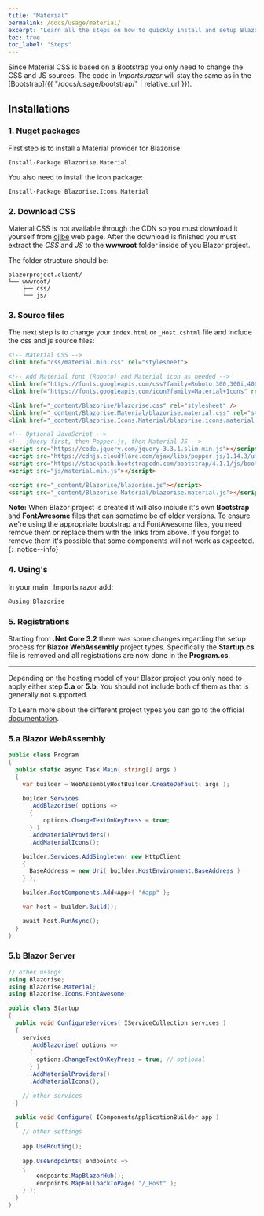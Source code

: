 ```yaml
---
title: "Material"
permalink: /docs/usage/material/
excerpt: "Learn all the steps on how to quickly install and setup Blazorise for Material CSS framework and material icons."
toc: true
toc_label: "Steps"
---
```


Since Material CSS is based on a Bootstrap you only need to change the CSS and JS sources. The code in _Imports.razor_ will stay the same as in the [Bootstrap]({{ "/docs/usage/bootstrap/" | relative_url }}).

## Installations

### 1. Nuget packages

First step is to install a Material provider for Blazorise:

```
Install-Package Blazorise.Material
```

You also need to install the icon package:

```
Install-Package Blazorise.Icons.Material
```

### 2. Download CSS

Material CSS is not available through the CDN so you must download it yourself from [djibe](https://djibe.github.io/material/) web page. After the download is finished you must extract the _CSS_ and _JS_ to the **wwwroot** folder inside of you Blazor project.

The folder structure should be:

```text
blazorproject.client/
└── wwwroot/
    ├── css/
    └── js/
```

### 3. Source files

The next step is to change your `index.html` or `_Host.cshtml` file and include the css and js source files:

```html
<!-- Material CSS -->
<link href="css/material.min.css" rel="stylesheet">

<!-- Add Material font (Roboto) and Material icon as needed -->
<link href="https://fonts.googleapis.com/css?family=Roboto:300,300i,400,400i,500,500i,700,700i|Roboto+Mono:300,400,700|Roboto+Slab:300,400,700" rel="stylesheet">
<link href="https://fonts.googleapis.com/icon?family=Material+Icons" rel="stylesheet">

<link href="_content/Blazorise/blazorise.css" rel="stylesheet" />
<link href="_content/Blazorise.Material/blazorise.material.css" rel="stylesheet" />
<link href="_content/Blazorise.Icons.Material/blazorise.icons.material.css" rel="stylesheet" />

<!-- Optional JavaScript -->
<!-- jQuery first, then Popper.js, then Material JS -->
<script src="https://code.jquery.com/jquery-3.3.1.slim.min.js"></script>
<script src="https://cdnjs.cloudflare.com/ajax/libs/popper.js/1.14.3/umd/popper.min.js"></script>
<script src="https://stackpath.bootstrapcdn.com/bootstrap/4.1.1/js/bootstrap.min.js"></script>
<script src="js/material.min.js"></script>

<script src="_content/Blazorise/blazorise.js"></script>
<script src="_content/Blazorise.Material/blazorise.material.js"></script>
```

**Note:** When Blazor project is created it will also include it's own **Bootstrap** and **FontAwesome** files that can sometime be of older versions. To ensure we're using the appropriate bootstrap and FontAwesome files, you need remove them or replace them with the links from above. If you forget to remove them it's possible that some components will not work as expected.
{: .notice--info}

### 4. Using's

In your main _Imports.razor add:

```cs
@using Blazorise
```

### 5. Registrations

Starting from **.Net Core 3.2** there was some changes regarding the setup process for **Blazor WebAssembly** project types. Specifically the **Startup.cs** file is removed and all registrations are now done in the **Program.cs**.

---
Depending on the hosting model of your Blazor project you only need to apply either step **5.a** or **5.b**. You should not include both of them as that is generally not supported.

To Learn more about the different project types you can go to the official [documentation](https://docs.microsoft.com/en-us/aspnet/core/blazor/hosting-models).

### 5.a Blazor WebAssembly

```cs
public class Program
{
  public static async Task Main( string[] args )
  {
    var builder = WebAssemblyHostBuilder.CreateDefault( args );

    builder.Services
      .AddBlazorise( options =>
      {
          options.ChangeTextOnKeyPress = true;
      } )
      .AddMaterialProviders()
      .AddMaterialIcons();

    builder.Services.AddSingleton( new HttpClient
    {
      BaseAddress = new Uri( builder.HostEnvironment.BaseAddress )
    } );

    builder.RootComponents.Add<App>( "#app" );

    var host = builder.Build();

    await host.RunAsync();
  }
}
```

### 5.b Blazor Server

```cs
// other usings
using Blazorise;
using Blazorise.Material;
using Blazorise.Icons.FontAwesome;

public class Startup
{
  public void ConfigureServices( IServiceCollection services )
  {
    services
      .AddBlazorise( options =>
      {
        options.ChangeTextOnKeyPress = true; // optional
      } )
      .AddMaterialProviders()
      .AddMaterialIcons();

    // other services
  }

  public void Configure( IComponentsApplicationBuilder app )
  {
    // other settings
    
    app.UseRouting();
    
    app.UseEndpoints( endpoints =>
    {
        endpoints.MapBlazorHub();
        endpoints.MapFallbackToPage( "/_Host" );
    } );
  }
}
```